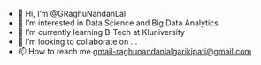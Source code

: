 - 👋 Hi, I’m @GRaghuNandanLal
- 👀 I’m interested in Data Science and Big Data Analytics
- 🌱 I’m currently learning B-Tech at Kluniversity
- 💞️ I’m looking to collaborate on ...
- 📫 How to reach me gmail-raghunandanlalgarikipati@gmail.com

<!---
GRaghuNandanLal/GRaghuNandanLal is a ✨ special ✨ repository because its `README.md` (this file) appears on your GitHub profile.
You can click the Preview link to take a look at your changes.
--->
